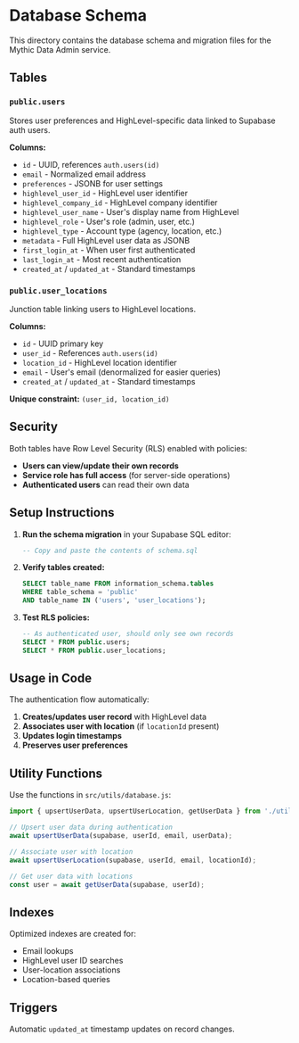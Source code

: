 # Database Schema

This directory contains the database schema and migration files for the Mythic Data Admin service.

## Tables

### `public.users`
Stores user preferences and HighLevel-specific data linked to Supabase auth users.

**Columns:**
- `id` - UUID, references `auth.users(id)`
- `email` - Normalized email address
- `preferences` - JSONB for user settings
- `highlevel_user_id` - HighLevel user identifier
- `highlevel_company_id` - HighLevel company identifier
- `highlevel_user_name` - User's display name from HighLevel
- `highlevel_role` - User's role (admin, user, etc.)
- `highlevel_type` - Account type (agency, location, etc.)
- `metadata` - Full HighLevel user data as JSONB
- `first_login_at` - When user first authenticated
- `last_login_at` - Most recent authentication
- `created_at` / `updated_at` - Standard timestamps

### `public.user_locations`
Junction table linking users to HighLevel locations.

**Columns:**
- `id` - UUID primary key
- `user_id` - References `auth.users(id)`
- `location_id` - HighLevel location identifier
- `email` - User's email (denormalized for easier queries)
- `created_at` / `updated_at` - Standard timestamps

**Unique constraint:** `(user_id, location_id)`

## Security

Both tables have Row Level Security (RLS) enabled with policies:

- **Users can view/update their own records**
- **Service role has full access** (for server-side operations)
- **Authenticated users** can read their own data

## Setup Instructions

1. **Run the schema migration** in your Supabase SQL editor:
   ```sql
   -- Copy and paste the contents of schema.sql
   ```

2. **Verify tables created:**
   ```sql
   SELECT table_name FROM information_schema.tables 
   WHERE table_schema = 'public' 
   AND table_name IN ('users', 'user_locations');
   ```

3. **Test RLS policies:**
   ```sql
   -- As authenticated user, should only see own records
   SELECT * FROM public.users;
   SELECT * FROM public.user_locations;
   ```

## Usage in Code

The authentication flow automatically:

1. **Creates/updates user record** with HighLevel data
2. **Associates user with location** (if `locationId` present)
3. **Updates login timestamps**
4. **Preserves user preferences**

## Utility Functions

Use the functions in `src/utils/database.js`:

```javascript
import { upsertUserData, upsertUserLocation, getUserData } from './utils/database.js';

// Upsert user data during authentication
await upsertUserData(supabase, userId, email, userData);

// Associate user with location
await upsertUserLocation(supabase, userId, email, locationId);

// Get user data with locations
const user = await getUserData(supabase, userId);
```

## Indexes

Optimized indexes are created for:
- Email lookups
- HighLevel user ID searches
- User-location associations
- Location-based queries

## Triggers

Automatic `updated_at` timestamp updates on record changes.